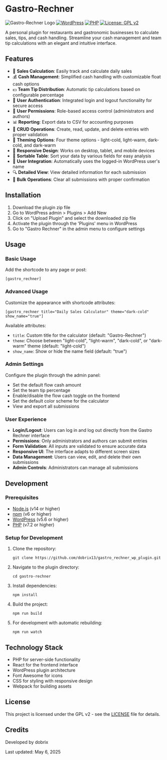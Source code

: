 # Gastro-Rechner

![Gastro-Rechner Logo](https://img.shields.io/badge/Gastro--Rechner-v1.1.0-blue)
[![WordPress](https://img.shields.io/badge/WordPress-5.6%2B-green)](https://wordpress.org/)
[![PHP](https://img.shields.io/badge/PHP-7.2%2B-purple)](https://php.net/)
[![License: GPL v2](https://img.shields.io/badge/License-GPL%20v2-blue.svg)](https://www.gnu.org/licenses/gpl-2.0)

A personal plugin for restaurants and gastronomic businesses to calculate sales, tips, and cash handling. Streamline your cash management and team tip calculations with an elegant and intuitive interface.

## Features

- 🧮 **Sales Calculation**: Easily track and calculate daily sales
- 💰 **Cash Management**: Simplified cash handling with customizable float cash options
- 💵 **Team Tip Distribution**: Automatic tip calculations based on configurable percentage
- 🔐 **User Authentication**: Integrated login and logout functionality for secure access
- 👥 **User Permissions**: Role-based access control (administrators and authors)
- 📊 **Reporting**: Export data to CSV for accounting purposes
- 📝 **CRUD Operations**: Create, read, update, and delete entries with proper validation
- 🎨 **Theming Options**: Four theme options - light-cold, light-warm, dark-cold, and dark-warm
- 📱 **Responsive Design**: Works on desktop, tablet, and mobile devices
- 🔄 **Sortable Table**: Sort your data by various fields for easy analysis
- 👤 **User Integration**: Automatically uses the logged-in WordPress user's name
- 🔍 **Detailed View**: View detailed information for each submission
- 🧹 **Bulk Operations**: Clear all submissions with proper confirmation

## Installation

1. Download the plugin zip file
2. Go to WordPress admin > Plugins > Add New
3. Click on "Upload Plugin" and select the downloaded zip file
4. Activate the plugin through the 'Plugins' menu in WordPress
5. Go to "Gastro Rechner" in the admin menu to configure settings

## Usage

### Basic Usage

Add the shortcode to any page or post:

```
[gastro_rechner]
```

### Advanced Usage

Customize the appearance with shortcode attributes:

```
[gastro_rechner title="Daily Sales Calculator" theme="dark-cold" show_name="true"]
```

Available attributes:

- `title`: Custom title for the calculator (default: "Gastro-Rechner")
- `theme`: Choose between "light-cold", "light-warm", "dark-cold", or "dark-warm" theme (default: "light-cold")
- `show_name`: Show or hide the name field (default: "true")

### Admin Settings

Configure the plugin through the admin panel:

- Set the default flow cash amount
- Set the team tip percentage
- Enable/disable the flow cash toggle on the frontend
- Set the default color scheme for the calculator
- View and export all submissions

### User Experience

- **Login/Logout**: Users can log in and log out directly from the Gastro Rechner interface
- **Permissions**: Only administrators and authors can submit entries
- **Form Validation**: All inputs are validated to ensure accurate data
- **Responsive UI**: The interface adapts to different screen sizes
- **Data Management**: Users can view, edit, and delete their own submissions
- **Admin Controls**: Administrators can manage all submissions

## Development

### Prerequisites

- [Node.js](https://nodejs.org/) (v14 or higher)
- [npm](https://www.npmjs.com/) (v6 or higher)
- [WordPress](https://wordpress.org/) (v5.6 or higher)
- [PHP](https://php.net/) (v7.2 or higher)

### Setup for Development

1. Clone the repository:

   ```
   git clone https://github.com/dobrix13/gastro_rechner_wp_plugin.git
   ```

2. Navigate to the plugin directory:

   ```
   cd gastro-rechner
   ```

3. Install dependencies:

   ```
   npm install
   ```

4. Build the project:

   ```
   npm run build
   ```

5. For development with automatic rebuilding:
   ```
   npm run watch
   ```

## Technology Stack

- PHP for server-side functionality
- React for the frontend interface
- WordPress plugin architecture
- Font Awesome for icons
- CSS for styling with responsive design
- Webpack for building assets

## License

This project is licensed under the GPL v2 - see the [LICENSE](https://www.gnu.org/licenses/gpl-2.0.html) file for details.

## Credits

Developed by dobrix

Last updated: May 6, 2025
